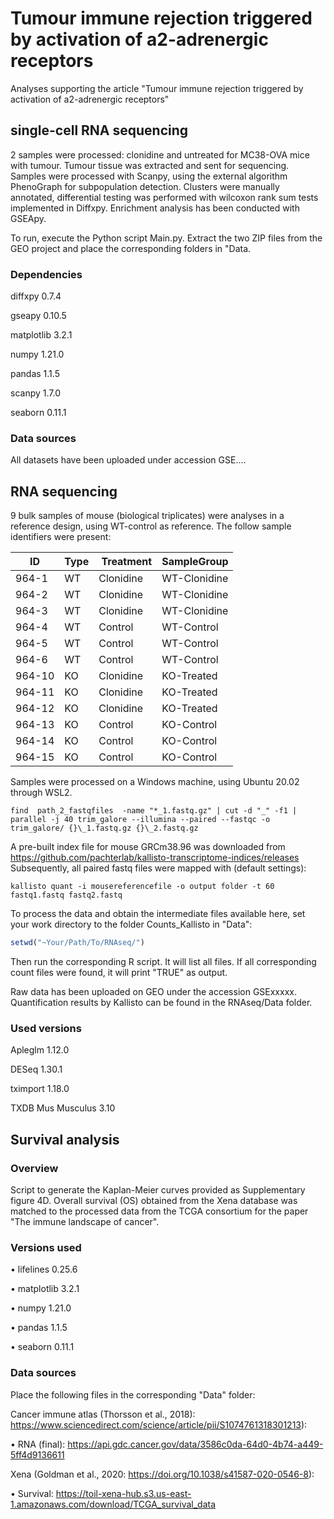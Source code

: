 # Tumour immune rejection triggered by activation of a2-adrenergic receptors
Analyses supporting the article "Tumour immune rejection triggered by activation of a2-adrenergic receptors"


## single-cell RNA sequencing
2 samples were processed: clonidine and untreated for MC38-OVA mice with tumour. Tumour tissue was extracted and sent for sequencing. Samples were processed with Scanpy, using the external algorithm PhenoGraph for subpopulation detection. Clusters were manually annotated, differential testing was performed with wilcoxon rank sum tests implemented in Diffxpy. Enrichment analysis has been conducted with GSEApy.

To run, execute the Python script Main.py. Extract the two ZIP files from the GEO project and place the corresponding folders in "Data.

### Dependencies
diffxpy 0.7.4

gseapy 0.10.5

matplotlib 3.2.1

numpy 1.21.0

pandas 1.1.5

scanpy 1.7.0

seaborn 0.11.1


### Data sources
All datasets have been uploaded under accession GSE....




## RNA sequencing
9 bulk samples of mouse (biological triplicates) were analyses in a reference design, using WT-control as reference.
The follow sample identifiers were present:


 ID | Type | Treatment | SampleGroup
--- | --- | --- | ---
964-1	| WT	| Clonidine	| WT-Clonidine
964-2	| WT	| Clonidine	| WT-Clonidine
964-3	| WT	| Clonidine	| WT-Clonidine
964-4	| WT	| Control	| 	WT-Control
964-5	| WT	| Control	| WT-Control
964-6	| WT	| Control	| WT-Control
964-10	| KO	| Clonidine	| KO-Treated
964-11	| KO	| Clonidine	| KO-Treated
964-12	| KO	| Clonidine	| KO-Treated
964-13	| KO	| Control	| KO-Control
964-14	| KO	| Control	| KO-Control
964-15	| KO	| Control	| KO-Control

Samples were processed on a Windows machine, using Ubuntu 20.02 through WSL2.

```Running trim_galore
find  path_2_fastqfiles  -name "*_1.fastq.gz" | cut -d "_" -f1 | parallel -j 40 trim_galore --illumina --paired --fastqc -o trim_galore/ {}\_1.fastq.gz {}\_2.fastq.gz
```

A pre-built index file for mouse GRCm38.96 was downloaded from https://github.com/pachterlab/kallisto-transcriptome-indices/releases
Subsequently, all paired fastq files were mapped with (default settings):

```Running Kallisto
kallisto quant -i mousereferencefile -o output folder -t 60 fastq1.fastq fastq2.fastq
```

To process the data and obtain the intermediate files available here, set your work directory to the folder Counts_Kallisto in "Data":
```R set work directory
setwd("~Your/Path/To/RNAseq/")
```
Then run the corresponding R script. It will list all files. If all corresponding count files were found, it will print "TRUE" as output.

Raw data has been uploaded on GEO under the accession GSExxxxx. Quantification results by Kallisto can be found in the RNAseq/Data folder.


### Used versions

Apleglm 1.12.0

DESeq 1.30.1

tximport 1.18.0

TXDB Mus Musculus 3.10



## Survival analysis
### Overview
Script to generate the Kaplan-Meier curves provided as Supplementary figure 4D.
Overall survival (OS) obtained from the Xena database was matched to the processed data from the TCGA consortium for the paper "The immune landscape of cancer".

### Versions used

• lifelines 0.25.6

• matplotlib 3.2.1

• numpy 1.21.0

• pandas 1.1.5

• seaborn 0.11.1 



### Data sources
Place the following files in the corresponding "Data" folder:

Cancer immune atlas (Thorsson et al., 2018): https://www.sciencedirect.com/science/article/pii/S1074761318301213): 

• RNA (final): https://api.gdc.cancer.gov/data/3586c0da-64d0-4b74-a449-5ff4d9136611

Xena (Goldman et al., 2020: https://doi.org/10.1038/s41587-020-0546-8):

• Survival: https://toil-xena-hub.s3.us-east-1.amazonaws.com/download/TCGA_survival_data


